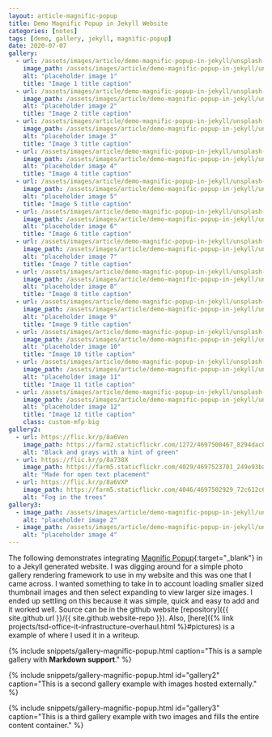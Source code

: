 ```yaml
---
layout: article-magnific-popup
title: Demo Magnific Popup in Jekyll Website
categories: [notes]
tags: [demo, gallery, jekyll, magnific-popup]
date: 2020-07-07
gallery:
  - url: /assets/images/article/demo-magnific-popup-in-jekyll/unsplash-gallery-image-1.jpg
    image_path: /assets/images/article/demo-magnific-popup-in-jekyll/unsplash-gallery-image-1-th.jpg
    alt: "placeholder image 1"
    title: "Image 1 title caption"
  - url: /assets/images/article/demo-magnific-popup-in-jekyll/unsplash-gallery-image-2.jpg
    image_path: /assets/images/article/demo-magnific-popup-in-jekyll/unsplash-gallery-image-2-th.jpg
    alt: "placeholder image 2"
    title: "Image 2 title caption"
  - url: /assets/images/article/demo-magnific-popup-in-jekyll/unsplash-gallery-image-3.jpg
    image_path: /assets/images/article/demo-magnific-popup-in-jekyll/unsplash-gallery-image-3-th.jpg
    alt: "placeholder image 3"
    title: "Image 3 title caption"
  - url: /assets/images/article/demo-magnific-popup-in-jekyll/unsplash-gallery-image-1.jpg
    image_path: /assets/images/article/demo-magnific-popup-in-jekyll/unsplash-gallery-image-1-th.jpg
    alt: "placeholder image 4"
    title: "Image 4 title caption"
  - url: /assets/images/article/demo-magnific-popup-in-jekyll/unsplash-gallery-image-2.jpg
    image_path: /assets/images/article/demo-magnific-popup-in-jekyll/unsplash-gallery-image-2-th.jpg
    alt: "placeholder image 5"
    title: "Image 5 title caption"
  - url: /assets/images/article/demo-magnific-popup-in-jekyll/unsplash-gallery-image-3.jpg
    image_path: /assets/images/article/demo-magnific-popup-in-jekyll/unsplash-gallery-image-3-th.jpg
    alt: "placeholder image 6"
    title: "Image 6 title caption"
  - url: /assets/images/article/demo-magnific-popup-in-jekyll/unsplash-gallery-image-1.jpg
    image_path: /assets/images/article/demo-magnific-popup-in-jekyll/unsplash-gallery-image-1-th.jpg
    alt: "placeholder image 7"
    title: "Image 7 title caption"
  - url: /assets/images/article/demo-magnific-popup-in-jekyll/unsplash-gallery-image-2.jpg
    image_path: /assets/images/article/demo-magnific-popup-in-jekyll/unsplash-gallery-image-2-th.jpg
    alt: "placeholder image 8"
    title: "Image 8 title caption"
  - url: /assets/images/article/demo-magnific-popup-in-jekyll/unsplash-gallery-image-3.jpg
    image_path: /assets/images/article/demo-magnific-popup-in-jekyll/unsplash-gallery-image-3-th.jpg
    alt: "placeholder image 9"
    title: "Image 9 title caption"
  - url: /assets/images/article/demo-magnific-popup-in-jekyll/unsplash-gallery-image-1.jpg
    image_path: /assets/images/article/demo-magnific-popup-in-jekyll/unsplash-gallery-image-1-th.jpg
    alt: "placeholder image 10"
    title: "Image 10 title caption"
  - url: /assets/images/article/demo-magnific-popup-in-jekyll/unsplash-gallery-image-2.jpg
    image_path: /assets/images/article/demo-magnific-popup-in-jekyll/unsplash-gallery-image-2-th.jpg
    alt: "placeholder image 11"
    title: "Image 11 title caption"
  - url: /assets/images/article/demo-magnific-popup-in-jekyll/unsplash-gallery-image-3.jpg
    image_path: /assets/images/article/demo-magnific-popup-in-jekyll/unsplash-gallery-image-3-th.jpg
    alt: "placeholder image 12"
    title: "Image 12 title caption"
    class: custom-mfp-big
gallery2:
  - url: https://flic.kr/p/8a6Ven
    image_path: https://farm2.staticflickr.com/1272/4697500467_8294dac099_q.jpg
    alt: "Black and grays with a hint of green"
  - url: https://flic.kr/p/8a738X
    image_path: https://farm5.staticflickr.com/4029/4697523701_249e93ba23_q.jpg
    alt: "Made for open text placement"
  - url: https://flic.kr/p/8a6VXP
    image_path: https://farm5.staticflickr.com/4046/4697502929_72c612c636_q.jpg
    alt: "Fog in the trees"
gallery3:
  - image_path: /assets/images/article/demo-magnific-popup-in-jekyll/unsplash-gallery-image-2-th.jpg
    alt: "placeholder image 2"
  - image_path: /assets/images/article/demo-magnific-popup-in-jekyll/unsplash-gallery-image-4-th.jpg
    alt: "placeholder image 4"
---
```


The following demonstrates integrating [Magnific Popup](https://dimsemenov.com/plugins/magnific-popup){:target="_blank"} in to a Jekyll generated website.<!--more--> I was digging around for a simple photo gallery rendering framework to use in my website and this was one that I came across. I wanted something to take in to account loading smaller sized thumbnail images and then select expanding to view larger size images. I ended up settling on this because it was simple, quick and easy to add and it worked well. Source can be in the github website [repository]({{ site.github.url }}/{{ site.github.website-repo }}). Also, [here]({% link projects/tsd-office-it-infrastructure-overhaul.html %}#pictures) is a example of where I used it in a writeup.

{% include snippets/gallery-magnific-popup.html caption="This is a sample gallery with **Markdown support**." %}

{% include snippets/gallery-magnific-popup.html id="gallery2" caption="This is a second gallery example with images hosted externally." %}

{% include snippets/gallery-magnific-popup.html id="gallery3" caption="This is a third gallery example with two images and fills the entire content container." %}
